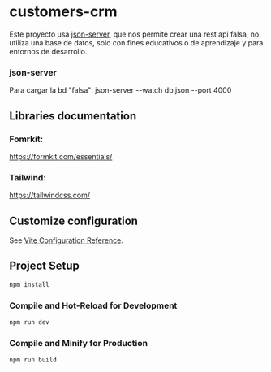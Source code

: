 # customers-crm
Este proyecto usa [json-server](https://www.npmjs.com/package/json-server), que nos permite crear una rest api falsa, no utiliza una base de datos, solo con fines educativos o de aprendizaje 
y para entornos de desarrollo.

### json-server
Para cargar la bd "falsa": 
json-server --watch db.json --port 4000

## Libraries documentation
### Fomrkit:
https://formkit.com/essentials/

### Tailwind:
https://tailwindcss.com/

## Customize configuration

See [Vite Configuration Reference](https://vitejs.dev/config/).

## Project Setup

```sh
npm install
```

### Compile and Hot-Reload for Development

```sh
npm run dev
```

### Compile and Minify for Production

```sh
npm run build
```
